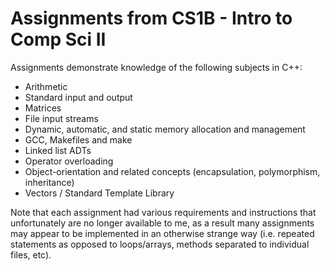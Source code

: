 # Assignments from CS1B - Intro to Comp Sci II
Assignments demonstrate knowledge of the following subjects in C++:
- Arithmetic
- Standard input and output
- Matrices
- File input streams
- Dynamic, automatic, and static memory allocation and management
- GCC, Makefiles and make
- Linked list ADTs
- Operator overloading
- Object-orientation and related concepts (encapsulation, polymorphism, inheritance)
- Vectors / Standard Template Library

Note that each assignment had various requirements and instructions that unfortunately are no longer available to me, as a result many assignments may appear to be implemented in an otherwise strange way (i.e. repeated statements as opposed to loops/arrays, methods separated to individual files, etc).

